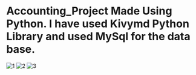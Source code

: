 # Accounting_Project Made Using Python. I have used Kivymd Python Library and used MySql for the data base.
![1](https://user-images.githubusercontent.com/74316509/150781525-46702dfc-771d-4f5c-abf2-9cab38473914.png)
![2](https://user-images.githubusercontent.com/74316509/150781824-ae51d7da-40a0-4724-b41f-b7ac1f073918.png)
![3](https://user-images.githubusercontent.com/74316509/150781863-6dc4218e-1358-40d5-ac35-fe1cc982bcd0.png)
